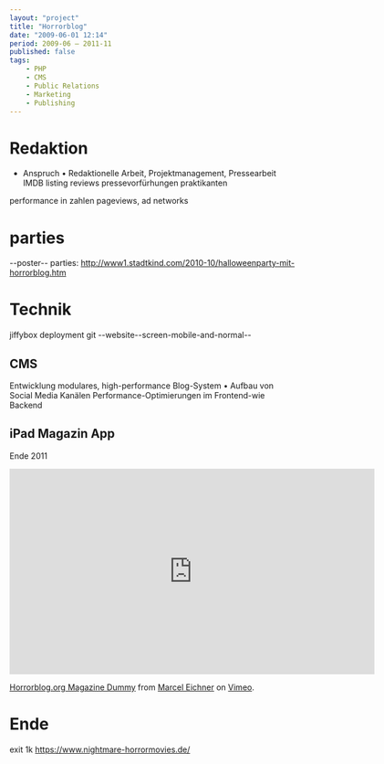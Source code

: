 ```yaml
---
layout: "project"
title: "Horrorblog"
date: "2009-06-01 12:14"
period: 2009-06 – 2011-11
published: false
tags:
    - PHP
    - CMS
    - Public Relations
    - Marketing
    - Publishing
---
```


# Redaktion

- Anspruch
• Redaktionelle Arbeit, Projektmanagement, Pressearbeit
IMDB listing
reviews
pressevorfürhungen
praktikanten

performance in zahlen pageviews, ad networks

# parties

--poster--
parties: http://www1.stadtkind.com/2010-10/halloweenparty-mit-horrorblog.htm

# Technik

jiffybox
deployment
git
--website--screen-mobile-and-normal--

## CMS

Entwicklung modulares, high-performance Blog-System • Aufbau von Social Media Kanälen Performance-Optimierungen im Frontend-wie Backend

## iPad Magazin App

Ende 2011
<iframe src="https://player.vimeo.com/video/33412834" width="640" height="360" frameborder="0" webkitallowfullscreen mozallowfullscreen allowfullscreen></iframe>
<p><a href="https://vimeo.com/33412834">Horrorblog.org Magazine Dummy</a> from <a href="https://vimeo.com/ephigenia">Marcel Eichner</a> on <a href="https://vimeo.com">Vimeo</a>.</p>


# Ende

exit 1k
https://www.nightmare-horrormovies.de/
